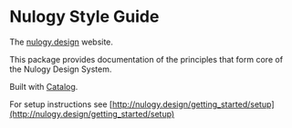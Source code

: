 # Nulogy Style Guide

The [nulogy.design](http://nulogy.design) website.

This package provides documentation of the principles that form core of the Nulogy Design System. 

Built with [Catalog](https://catalog.style).

For setup instructions see [http://nulogy.design/getting_started/setup](http://nulogy.design/getting_started/setup)
